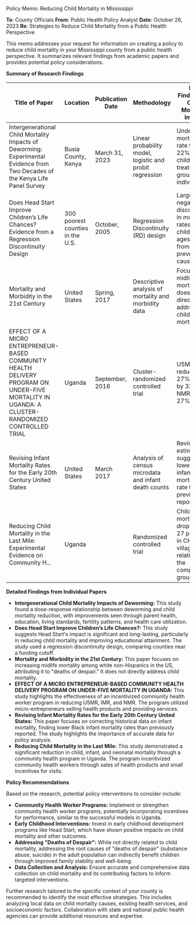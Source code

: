 Policy Memo: Reducing Child Mortality in Mississippi

**To**: County Officials
**From**: Public Health Policy Analyst
**Date**: October 26, 2023
**Re**: Strategies to Reduce Child Mortality from a Public Health Perspective

This memo addresses your request for information on creating a policy to reduce child mortality in your Mississippi county from a public health perspective. It summarizes relevant findings from academic papers and provides potential policy considerations.

**Summary of Research Findings**

| Title of Paper | Location | Publication Date | Methodology | Key Findings on Child Mortality Impact |
|---|---|---|---|---|
| Intergenerational Child Mortality Impacts of Deworming: Experimental Evidence from Two Decades of the Kenya Life Panel Survey | Busia County, Kenya | March 31, 2023 | Linear probability model, logistic and probit regression | Under-5 mortality rate fell by 22% for children of treatment group individuals. |
| Does Head Start Improve Children’s Life Chances? Evidence from a Regression Discontinuity Design | 300 poorest counties in the U.S. | October, 2005 | Regression Discontinuity (RD) design | Large negative discontinuity in mortality rates for children ages 5-9 from preventable causes. |
| Mortality and Morbidity in the 21st Century | United States | Spring, 2017 | Descriptive analysis of mortality and morbidity data | Focuses on midlife mortality; does not directly address child mortality. |
| EFFECT OF A MICRO ENTREPRENEUR-BASED COMMUNITY HEALTH DELIVERY PROGRAM ON UNDER-FIVE MORTALITY IN UGANDA: A CLUSTER-RANDOMIZED CONTROLLED TRIAL | Uganda | September, 2016 | Cluster-randomized controlled trial | U5MR reduced by 27%, IMR by 33%, NMR by 27%. |
| Revising Infant Mortality Rates for the Early 20th Century United States | United States | March 2017 | Analysis of census microdata and infant death counts | Revised estimates suggest lower Black infant mortality rate than previously reported. |
| Reducing Child Mortality in the Last Mile: Experimental Evidence on Community H... | Uganda |  | Randomized controlled trial | Child mortality dropped by 27 percent in CHP villages relative to the comparison group. |


**Detailed Findings from Individual Papers**

* **Intergenerational Child Mortality Impacts of Deworming:**  This study found a dose-response relationship between deworming and child mortality reduction, with improvements seen through parent health, education, living standards, fertility patterns, and health care utilization.
* **Does Head Start Improve Children’s Life Chances?:** This study suggests Head Start's impact is significant and long-lasting, particularly in reducing child mortality and improving educational attainment. The study used a regression discontinuity design, comparing counties near a funding cutoff.
* **Mortality and Morbidity in the 21st Century:** This paper focuses on increasing midlife mortality among white non-Hispanics in the US, attributing it to "deaths of despair." It does not directly address child mortality.
* **EFFECT OF A MICRO ENTREPRENEUR-BASED COMMUNITY HEALTH DELIVERY PROGRAM ON UNDER-FIVE MORTALITY IN UGANDA:** This study highlights the effectiveness of an incentivized community health worker program in reducing U5MR, IMR, and NMR. The program utilized micro-entrepreneurs selling health products and providing services.
* **Revising Infant Mortality Rates for the Early 20th Century United States:** This paper focuses on correcting historical data on infant mortality, finding lower Black infant mortality rates than previously reported.  The study highlights the importance of accurate data for policy analysis.
* **Reducing Child Mortality in the Last Mile:** This study demonstrated a significant reduction in child, infant, and neonatal mortality through a community health program in Uganda. The program incentivized community health workers through sales of health products and small incentives for visits.


**Policy Recommendations**

Based on the research, potential policy interventions to consider include:

* **Community Health Worker Programs:** Implement or strengthen community health worker programs, potentially incorporating incentives for performance, similar to the successful models in Uganda.
* **Early Childhood Interventions:** Invest in early childhood development programs like Head Start, which have shown positive impacts on child mortality and other outcomes.
* **Addressing "Deaths of Despair":** While not directly related to child mortality, addressing the root causes of "deaths of despair" (substance abuse, suicide) in the adult population can indirectly benefit children through improved family stability and well-being.
* **Data Collection and Analysis:** Ensure accurate and comprehensive data collection on child mortality and its contributing factors to inform targeted interventions.

Further research tailored to the specific context of your county is recommended to identify the most effective strategies.  This includes analyzing local data on child mortality causes, existing health services, and socioeconomic factors.  Collaboration with state and national public health agencies can provide additional resources and expertise.
